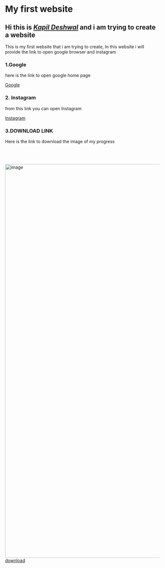 <html> 
<head>
<title> MY FIRST HTML SITE  </title>
</head>
<body>
  <h1> My first website  </h1>
  <h2> Hi this is <b><u><i>Kapil Deshwal</b></u></i> and i am trying to create a website</h2>
  <p> This is my first website that i am trying to create,  In this website i will provide the link to open google browser and  instagram </p>
<h3> <b>1.Google </b> </h3>
<p> here is the link to open google home page  </p>
<a href="https://www.google.com" target="_blank" title="open Google in new tab"> Google</a>
<h3> <b>2. Instagram</b> </h3>
<p> from this link you can open Instagram</p>
<a href="http://www.instagram.com" target="_blank" title="by clicking here you can open instagram"> Instagram </a>
<h3> 3.DOWNLOAD LINK</h3>
<P> Here is the link to download the image of my progress</P>

<br>
<br>
<br>
<img src="24.jpg" alt="image" width="1080" height="1280">
<br>
<a href="cv.pdf"> download</a>
<br>
<br>
</body> 
</html>
